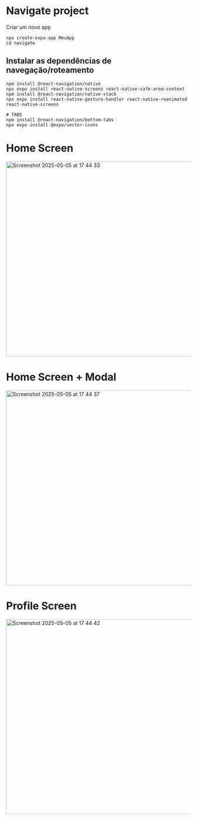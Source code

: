 # Navigate project

Criar um novo app

```shell
npx create-expo-app MeuApp
cd navigate
```

## Instalar as dependências de navegação/roteamento

```shell
npm install @react-navigation/native
npx expo install react-native-screens react-native-safe-area-context
npm install @react-navigation/native-stack
npx expo install react-native-gesture-handler react-native-reanimated react-native-screens

# TABS
npm install @react-navigation/bottom-tabs
npx expo install @expo/vector-icons

```

# Home Screen

<img width="531" alt="Screenshot 2025-05-05 at 17 44 33" src="https://github.com/user-attachments/assets/0814bdf6-f11b-4069-bd12-61970347ce42" />

# Home Screen + Modal

<img width="531" alt="Screenshot 2025-05-05 at 17 44 37" src="https://github.com/user-attachments/assets/8d7ab885-145c-44c9-9d38-27246b70b645" />

# Profile Screen

<img width="531" alt="Screenshot 2025-05-05 at 17 44 42" src="https://github.com/user-attachments/assets/16b07bc1-d352-478c-b526-0b08b358378e" />



